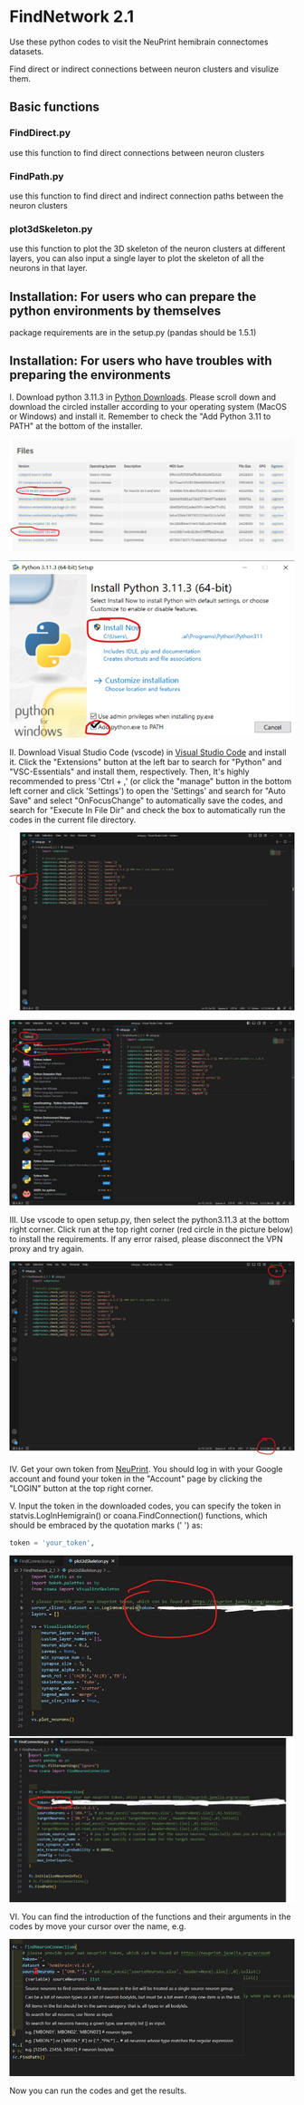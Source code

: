# FindNetwork 2.1

Use these python codes to visit the NeuPrint hemibrain connectomes datasets.

Find direct or indirect connections between neuron clusters and visulize them.

## Basic functions

### FindDirect.py

use this function to find direct connections between neuron clusters

### FindPath.py

use this function to find direct and indirect connection paths between the neuron clusters

### plot3dSkeleton.py

use this function to plot the 3D skeleton of the neuron clusters at different layers, you can also input a single layer to plot the skeleton of all the neurons in that layer.

## Installation: For users who can prepare the python environments by themselves

package requirements are in the setup.py (pandas should be 1.5.1)

## Installation: For users who have troubles with preparing the environments

I. Download python 3.11.3 in [Python Downloads](https://www.python.org/downloads/release/python-3113/). Please scroll down and download the circled installer according to your operating system (MacOS or Windows) and install it. Remember to check the "Add Python 3.11 to PATH" at the bottom of the installer.

![Download Version](assets/python_download.jpg)

![Install Python](assets/python_install.jpg)

II. Download Visual Studio Code (vscode) in [Visual Studio Code](https://code.visualstudio.com/) and install it. Click the "Extensions" button at the left bar to search for "Python" and "VSC-Essentials" and install them, respectively. Then, It's highly recommended to press 'Ctrl + ,' (or click the "manage" button in the bottom left corner and click 'Settings') to open the 'Settings' and search for "Auto Save" and select "OnFocusChange" to automatically save the codes, and search for "Execute In File Dir" and check the box to automatically run the codes in the current file directory.

![Add Extensions](assets/add_extensions.jpg)

![Install Extensions](assets/add_extensions1.jpg)

III. Use vscode to open setup.py, then select the python3.11.3 at the bottom right corner. Click run at the top right corner (red circle in the picture below) to install the requirements. If any error raised, please disconnect the VPN proxy and try again.

![Run Setup](assets/run_setup.jpg)

IV. Get your own token from [NeuPrint](https://neuprint.janelia.org/account). You should log in with your Google account and found your token in the "Account" page by clicking the "LOGIN" button at the top right corner.

V. Input the token in the downloaded codes, you can specify the token in statvis.LogInHemigrain() or coana.FindConnection() functions, which should be embraced by the quotation marks ('  ') as:

```python
token = 'your_token',
```

![Add Token](assets/add_token1.jpg)
![Add Token](assets/add_token2.jpg)

VI. You can find the introduction of the functions and their arguments in the codes by move your cursor over the name, e.g.

![Function Introduction](assets/function_introduction.jpg)

Now you can run the codes and get the results.
